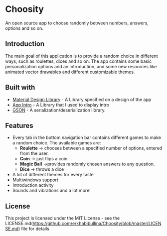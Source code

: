 # Choosity
An open source app to choose randomly between numbers, answers, options and so on.

## Introduction
The main goal of this application is to provide a random choice in different ways, such as roulettes, dices and so on.
The app contains some basic personalization options and an introduction, and some new resources like animated 
vector drawables and different customizable themes.

## Built with
- [Material Design Library](https://material.io/) - A Library specified on a design of the app
- [App Intro](https://github.com/AppIntro/AppIntro) - A Library that I used to display intro
- [GSON](https://github.com/google/gson) - A serialization/deserialization library.

## Features
- Every tab in the bottom navigation bar contains different games to make a random choice. The available games are:
  - **Roulette** -> chooses between a specified number of options, entered from the user.
  - **Coin** -> just flips a coin.
  - **Magic Ball** ->provides randomly chosen answers to any question.
  - **Dice** -> throws a dice
- A lot of different themes for every taste
- Multiwindows support
- Introduction activity
- Sounds and vibrations and a lot more!

## License
This project is licensed under the MIT License - see the LICENSE.md(https://github.com/erkhabibullina/Choosity/blob/master/LICENSE.md)
file for details
